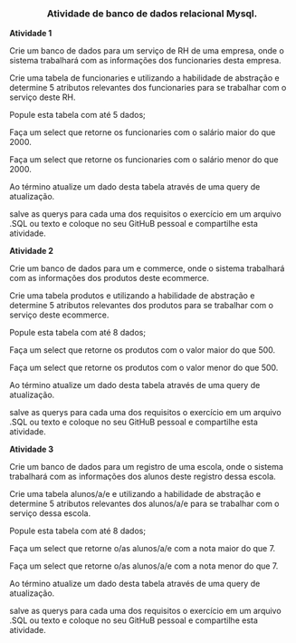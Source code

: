<h3><center>Atividade de banco de dados relacional Mysql.</center></h3>

 

**Atividade 1**

 

Crie um banco de dados para um serviço de RH de uma empresa, onde o sistema trabalhará com as informações dos funcionaries desta empresa. 

 

Crie uma tabela de funcionaries e utilizando a habilidade de abstração e determine 5 atributos relevantes dos funcionaries para se trabalhar com o serviço deste RH.

 

Popule esta tabela com até 5 dados;

 

Faça um select que retorne os funcionaries com o salário maior do que 2000.

 

Faça um select que retorne os funcionaries com o salário menor do que 2000.

 

Ao término atualize um dado desta tabela através de uma query de atualização.

 

salve as querys para cada uma dos requisitos o exercício em um arquivo .SQL ou texto e coloque no seu GitHuB pessoal e compartilhe esta atividade.

 

**Atividade 2**

 

Crie um banco de dados para um e commerce, onde o sistema trabalhará com as informações dos produtos deste ecommerce. 

 

Crie uma tabela produtos e utilizando a habilidade de abstração e determine 5 atributos relevantes dos produtos para se trabalhar com o serviço deste ecommerce.

 

Popule esta tabela com até 8 dados;

 

Faça um select que retorne os produtos com o valor maior do que 500.

 

Faça um select que retorne os produtos com o valor menor do que 500.

 

Ao término atualize um dado desta tabela através de uma query de atualização.

 

salve as querys para cada uma dos requisitos o exercício em um arquivo .SQL ou texto e coloque no seu GitHuB pessoal e compartilhe esta atividade.

 

**Atividade 3**

 

Crie um banco de dados para um registro de uma escola, onde o sistema trabalhará com as informações dos alunos deste registro dessa escola.

 

Crie uma tabela alunos/a/e e utilizando a habilidade de abstração e determine 5 atributos relevantes dos alunos/a/e para se trabalhar com o serviço dessa escola.

 

Popule esta tabela com até 8 dados;

 

Faça um select que retorne o/as alunos/a/e com a nota maior do que 7.

 

Faça um select que retorne o/as alunos/a/e com a nota menor do que 7.

 

Ao término atualize um dado desta tabela através de uma query de atualização.

 

salve as querys para cada uma dos requisitos o exercício em um arquivo .SQL ou texto e coloque no seu GitHuB pessoal e compartilhe esta atividade.